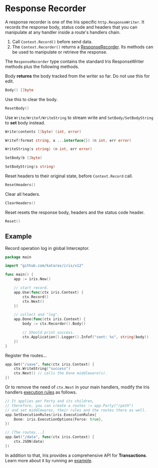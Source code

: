 # Response Recorder

A response recorder is one of the Iris specific `http.ResponseWriter`. It records the response body, status code and headers that you can manipulate at any handler inside a route's handlers chain.

1. Call `Context.Record()` before send data.
2. The `Context.Recorder()` returns a [ResponseRecorder](https://godoc.org/github.com/kataras/iris/context#ResponseRecorder). Its methods can be used to manipulate or retrieve the response.

The `ResponseRecorder` type contains the standard Iris ResponseWriter methods plus the following methods.

Body **returns** the body tracked from the writer so far. Do not use this for edit.

```go
Body() []byte
```

Use this to clear the body.

```go
ResetBody()
```

Use `Write/Writef/WriteString` to stream write and `SetBody/SetBodyString` to **set** body instead.

```go
Write(contents []byte) (int, error)

Writef(format string, a ...interface{}) (n int, err error)

WriteString(s string) (n int, err error)

SetBody(b []byte)

SetBodyString(s string)
```

Reset headers to their original state, before `Context.Record` call.

```go
ResetHeaders()
```

Clear all headers.

```go
ClearHeaders()
```

Reset resets the response body, headers and the status code header.

```go
Reset()
```

## Example

Record operation log in global Interceptor.

```go
package main

import "github.com/kataras/iris/v12"

func main() {
    app := iris.New()

    // start record.
    app.Use(func(ctx iris.Context) {
        ctx.Record()
        ctx.Next()
    })

    // collect and "log".
    app.Done(func(ctx iris.Context) {
        body := ctx.Recorder().Body()

        // Should print success.
        ctx.Application().Logger().Infof("sent: %s", string(body))
    })
}
```

Register the routes...

```go
app.Get("/save", func(ctx iris.Context) {
    ctx.WriteString("success")
    ctx.Next() // calls the Done middleware(s).
})
```

Or to remove the need of `ctx.Next` in your main handlers, modify the Iris handlers [execution rules](https://github.com/kataras/iris/blob/master/_examples/mvc/middleware/without-ctx-next/main.go) as follows.

```go
// It applies per Party and its children,
// therefore, you can create a routes := app.Party("/path")
// and set middlewares, their rules and the routes there as well.
app.SetExecutionRules(iris.ExecutionRules{ 
    Done: iris.ExecutionOptions{Force: true},
})

// [The routes...]
app.Get("/data", func(ctx iris.Context) {
    ctx.JSON(data)
})
```

In addition to that, Iris provides a comprehensive API for **Transactions**. Learn more about it by running an [example](https://github.com/kataras/iris/blob/master/_examples/response-writer/transactions/main.go).

<!-- slide:break-100 -->
